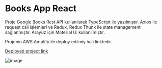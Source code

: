 # Books App React

Proje Google Books Rest API kullanılarak TypeScript ile yazılmıştır. Axios ile request call işlemleri ve Redux, Redux Thunk ile state management sağlanmıştır. Arayüz için Material UI kullanılmıştır.  

Projenin AWS Amplify ile deploy edilmiş hali linktedir.

[Deployed project link](https://main.d3ik3xbhd74gkm.amplifyapp.com/)

![image](https://user-images.githubusercontent.com/80424496/210062177-cc267327-d72c-42f9-a80b-340d581ab9d9.png)
